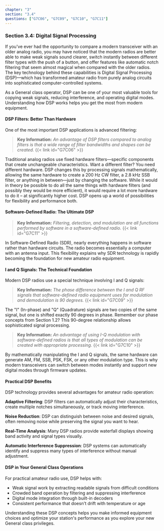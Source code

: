 ```yaml
---
chapter: "3"
section: "3.4"
questions: ["G7C06", "G7C09", "G7C10", "G7C11"]
---
```


### Section 3.4: Digital Signal Processing

If you've ever had the opportunity to compare a modern transceiver with an older analog radio, you may have noticed that the modern radios are better able to make weak signals sound clearer, switch instantly between different filter types with the push of a button, and offer features like automatic notch filtering that seem almost magical when compared with the older radios. The key technology behind these capabilities is Digital Signal Processing (DSP)—which has transformed amateur radio from purely analog circuits into sophisticated computer-controlled systems.

As a General class operator, DSP can be one of your most valuable tools for copying weak signals, reducing interference, and operating digital modes. Understanding how DSP works helps you get the most from modern equipment.

#### DSP Filters: Better Than Hardware

One of the most important DSP applications is advanced filtering:

> **Key Information:** *An advantage of DSP filters compared to analog filters is that a wide range of filter bandwidths and shapes can be created.* {{< link id="G7C06" >}}

Traditional analog radios use fixed hardware filters—specific components that create unchangeable characteristics. Want a different filter? You need different hardware. DSP changes this by processing signals mathematically, allowing the same hardware to create a 200 Hz CW filter, a 2.8 kHz SSB filter, or anything in between—just by changing the software. While it would in theory be possible to do all the same things with hardware filters (and possibly they would be more efficient), it would require a lot more hardware to do it – at significantly higher cost. DSP opens up a world of possibilities for flexibility and performance both.

#### Software-Defined Radio: The Ultimate DSP

> **Key Information:** *Filtering, detection, and modulation are all functions performed by software in a software-defined radio.* {{< link id="G7C11" >}}

In Software-Defined Radio (SDR), nearly everything happens in software rather than hardware circuits. The radio becomes essentially a computer with an antenna input. This flexibility explains why SDR technology is rapidly becoming the foundation for new amateur radio equipment.

#### I and Q Signals: The Technical Foundation

Modern DSP radios use a special technique involving I and Q signals:

> **Key Information:** *The phase difference between the I and Q RF signals that software-defined radio equipment uses for modulation and demodulation is 90 degrees.* {{< link id="G7C09" >}}

The "I" (In-phase) and "Q" (Quadrature) signals are two copies of the same signal, but one is shifted exactly 90 degrees in phase. Remember our phase concepts from Section 1.2? This 90-degree relationship allows sophisticated signal processing.

> **Key Information:** *An advantage of using I-Q modulation with software-defined radios is that all types of modulation can be created with appropriate processing.* {{< link id="G7C10" >}}

By mathematically manipulating the I and Q signals, the same hardware can generate AM, FM, SSB, PSK, FSK, or any other modulation type. This is why modern transceivers can switch between modes instantly and support new digital modes through firmware updates.

#### Practical DSP Benefits

DSP technology provides several advantages for amateur radio operation:

**Adaptive Filtering**: DSP filters can automatically adjust their characteristics, create multiple notches simultaneously, or track moving interference.

**Noise Reduction**: DSP can distinguish between noise and desired signals, often removing noise while preserving the signal you want to hear.

**Real-Time Analysis**: Many DSP radios provide waterfall displays showing band activity and signal types visually.

**Automatic Interference Suppression**: DSP systems can automatically identify and suppress many types of interference without manual adjustment.

#### DSP in Your General Class Operations

For practical amateur radio use, DSP helps with:
- Weak signal work by extracting readable signals from difficult conditions
- Crowded band operation by filtering and suppressing interference  
- Digital mode integration through built-in decoders
- Consistent performance that doesn't drift with temperature or age

Understanding these DSP concepts helps you make informed equipment choices and optimize your station's performance as you explore your new General class privileges.
